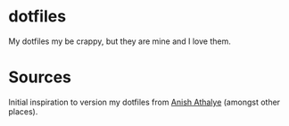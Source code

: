 # dotfiles
My dotfiles my be crappy, but they are mine and I love them.

# Sources
Initial inspiration to version my dotfiles from [Anish Athalye](http://www.anishathalye.com/2014/08/03/managing-your-dotfiles/) (amongst other places).
